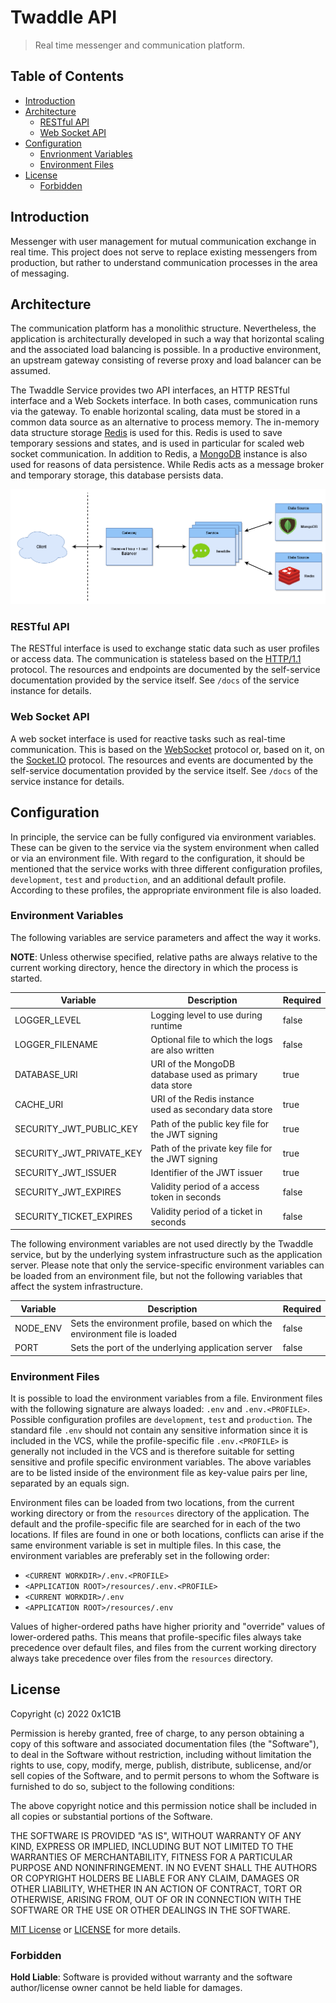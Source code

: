# Twaddle API

> Real time messenger and communication platform.

## Table of Contents

- [Introduction](#introduction)
- [Architecture](#architecture)
  - [RESTful API](#restful-api)
  - [Web Socket API](#web-socket-api)
- [Configuration](#configuration)
  - [Envrionment Variables](#environment-variables)
  - [Environment Files](#environment-files)
- [License](#license)
  - [Forbidden](#forbidden)

## Introduction

Messenger with user management for mutual communication exchange in real time.
This project does not serve to replace existing messengers from production,
but rather to understand communication processes in the area of messaging.

## Architecture

The communication platform has a monolithic structure. Nevertheless, the application
is architecturally developed in such a way that horizontal scaling and the associated
load balancing is possible. In a productive environment, an upstream gateway consisting
of reverse proxy and load balancer can be assumed.

The Twaddle Service provides two API interfaces, an HTTP RESTful interface and a Web
Sockets interface. In both cases, communication runs via the gateway. To enable horizontal
scaling, data must be stored in a common data source as an alternative to process memory.
The in-memory data structure storage [Redis](https://redis.io/) is used for this. Redis is
used to save temporary sessions and states, and is used in particular for scaled web socket
communication. In addition to Redis, a [MongoDB](https://www.mongodb.com/) instance is also
used for reasons of data persistence. While Redis acts as a message broker and temporary
storage, this database persists data.

![Architecture](docs/images/architecture.png)

### RESTful API

The RESTful interface is used to exchange static data such as user profiles or access data.
The communication is stateless based on the [HTTP/1.1](https://datatracker.ietf.org/doc/html/rfc2616/)
protocol. The resources and endpoints are documented by the self-service documentation provided
by the service itself. See `/docs` of the service instance for details.

### Web Socket API

A web socket interface is used for reactive tasks such as real-time communication. This is based on
the [WebSocket](https://datatracker.ietf.org/doc/html/rfc6455) protocol or, based on it, on the
[Socket.IO](https://github.com/socketio/socket.io-protocol) protocol. The resources and events
are documented by the self-service documentation provided by the service itself. See `/docs` of the
service instance for details.

## Configuration

In principle, the service can be fully configured via environment variables. These can be given to
the service via the system environment when called or via an environment file. With regard to the
configuration, it should be mentioned that the service works with three different configuration
profiles, `development`, `test` and `production`, and an additional default profile.
According to these profiles, the appropriate environment file is also loaded.

### Environment Variables

The following variables are service parameters and affect the way it works.

**NOTE**: Unless otherwise specified, relative paths are always relative to the current working directory,
hence the directory in which the process is started.

| Variable                 | Description                                            | Required |
| ------------------------ | ------------------------------------------------------ | -------- |
| LOGGER_LEVEL             | Logging level to use during runtime                    | false    |
| LOGGER_FILENAME          | Optional file to which the logs are also written       | false    |
| DATABASE_URI             | URI of the MongoDB database used as primary data store | true     |
| CACHE_URI                | URI of the Redis instance used as secondary data store | true     |
| SECURITY_JWT_PUBLIC_KEY  | Path of the public key file for the JWT signing        | true     |
| SECURITY_JWT_PRIVATE_KEY | Path of the private key file for the JWT signing       | true     |
| SECURITY_JWT_ISSUER      | Identifier of the JWT issuer                           | true     |
| SECURITY_JWT_EXPIRES     | Validity period of a access token in seconds           | false    |
| SECURITY_TICKET_EXPIRES  | Validity period of a ticket in seconds                 | false    |

The following environment variables are not used directly by the Twaddle service, but by the
underlying system infrastructure such as the application server. Please note that only the
service-specific environment variables can be loaded from an environment file, but not the
following variables that affect the system infrastructure.

| Variable | Description                                                                 | Required |
| -------- | --------------------------------------------------------------------------- | -------- |
| NODE_ENV | Sets the environment profile, based on which the environment file is loaded | false    |
| PORT     | Sets the port of the underlying application server                          | false    |

### Environment Files

It is possible to load the environment variables from a file. Environment files with the following
signature are always loaded: `.env` and `.env.<PROFILE>`. Possible configuration profiles are
`development`, `test` and `production`. The standard file `.env` should not contain any sensitive
information since it is included in the VCS, while the profile-specific file `.env.<PROFILE>` is
generally not included in the VCS and is therefore suitable for setting sensitive and profile
specific environment variables. The above variables are to be listed inside of the environment
file as key-value pairs per line, separated by an equals sign.

Environment files can be loaded from two locations, from the current working directory or from
the `resources` directory of the application. The default and the profile-specific file are
searched for in each of the two locations. If files are found in one or both locations, conflicts
can arise if the same environment variable is set in multiple files. In this case, the environment
variables are preferably set in the following order:

- `<CURRENT WORKDIR>/.env.<PROFILE>`
- `<APPLICATION ROOT>/resources/.env.<PROFILE>`
- `<CURRENT WORKDIR>/.env`
- `<APPLICATION ROOT>/resources/.env`

Values of higher-ordered paths have higher priority and "override" values of lower-ordered paths. This
means that profile-specific files always take precedence over default files, and files from the current
working directory always take precedence over files from the `resources` directory.

## License

Copyright (c) 2022 0x1C1B

Permission is hereby granted, free of charge, to any person obtaining a copy
of this software and associated documentation files (the "Software"), to deal
in the Software without restriction, including without limitation the rights
to use, copy, modify, merge, publish, distribute, sublicense, and/or sell
copies of the Software, and to permit persons to whom the Software is
furnished to do so, subject to the following conditions:

The above copyright notice and this permission notice shall be included in all
copies or substantial portions of the Software.

THE SOFTWARE IS PROVIDED "AS IS", WITHOUT WARRANTY OF ANY KIND, EXPRESS OR
IMPLIED, INCLUDING BUT NOT LIMITED TO THE WARRANTIES OF MERCHANTABILITY,
FITNESS FOR A PARTICULAR PURPOSE AND NONINFRINGEMENT. IN NO EVENT SHALL THE
AUTHORS OR COPYRIGHT HOLDERS BE LIABLE FOR ANY CLAIM, DAMAGES OR OTHER
LIABILITY, WHETHER IN AN ACTION OF CONTRACT, TORT OR OTHERWISE, ARISING FROM,
OUT OF OR IN CONNECTION WITH THE SOFTWARE OR THE USE OR OTHER DEALINGS IN THE
SOFTWARE.

[MIT License](https://opensource.org/licenses/MIT) or [LICENSE](LICENSE) for
more details.

### Forbidden

**Hold Liable**: Software is provided without warranty and the software
author/license owner cannot be held liable for damages.
